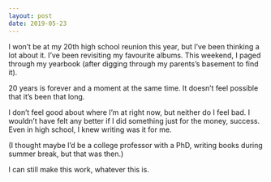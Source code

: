 ```yaml
---
layout: post
date: 2019-05-23
---
```


I won’t be at my 20th high school reunion this year, but I’ve been thinking a lot about it. I’ve been revisiting my favourite albums. This weekend, I paged through my yearbook (after digging through my parents’s basement to find it). 

20 years is forever and a moment at the same time. It doesn’t feel possible that it’s been that long.

I don’t feel good about where I’m at right now, but neither do I feel bad. I wouldn’t have felt any better if I did something just for the money, success. Even in high school, I knew writing was it for me. 

(I thought maybe I’d be a college professor with a PhD, writing books during summer break, but that was then.)

I can still make this work, whatever this is. 
